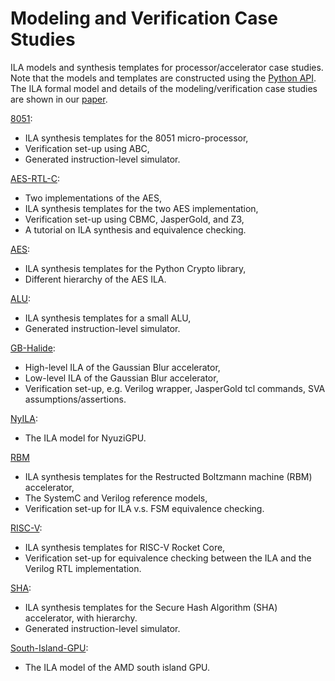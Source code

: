 # Modeling and Verification Case Studies
ILA models and synthesis templates for processor/accelerator case studies.
Note that the models and templates are constructed using the [Python API](https://github.com/PrincetonILA/ILA-Synthesis).
The ILA formal model and details of the modeling/verification case studies are shown in our [paper](https://arxiv.org/abs/1801.01114).

[8051](https://github.com/PrincetonILA/Modeling-and-Verification/8051): 
* ILA synthesis templates for the 8051 micro-processor, 
* Verification set-up using ABC,
* Generated instruction-level simulator.

[AES-RTL-C](https://github.com/PrincetonILA/Modeling-and-Verification/AES-RTL-C): 
* Two implementations of the AES,
* ILA synthesis templates for the two AES implementation, 
* Verification set-up using CBMC, JasperGold, and Z3,
* A tutorial on ILA synthesis and equivalence checking.

[AES](https://github.com/PrincetonILA/Modeling-and-Verification/AES): 
* ILA synthesis templates for the Python Crypto library,
* Different hierarchy of the AES ILA.

[ALU](https://github.com/PrincetonILA/Modeling-and-Verification/ALU): 
* ILA synthesis templates for a small ALU,
* Generated instruction-level simulator.

[GB-Halide](https://github.com/PrincetonILA/Modeling-and-Verification/GB-Halide): 
* High-level ILA of the Gaussian Blur accelerator,
* Low-level ILA of the Gaussian Blur accelerator,
* Verification set-up, e.g. Verilog wrapper, JasperGold tcl commands, SVA assumptions/assertions.

[NyILA](https://github.com/PrincetonILA/Modeling-and-Verification/NyILA):
* The ILA model for NyuziGPU.

[RBM](https://github.com/PrincetonILA/Modeling-and-Verification/RBM)
* ILA synthesis templates for the Restructed Boltzmann machine (RBM) accelerator,
* The SystemC and Verilog reference models,
* Verification set-up for ILA v.s. FSM equivalence checking.

[RISC-V](https://github.com/PrincetonILA/Modeling-and-Verification/RISC-V):
* ILA synthesis templates for RISC-V Rocket Core,
* Verification set-up for equivalence checking between the ILA and the Verilog RTL implementation.

[SHA](https://github.com/PrincetonILA/Modeling-and-Verification/SHA): 
* ILA synthesis templates for the Secure Hash Algorithm (SHA) accelerator, with hierarchy.
* Generated instruction-level simulator.

[South-Island-GPU](https://github.com/PrincetonILA/Modeling-and-Verification/South-Island-GPU):
* The ILA model of the AMD south island GPU.




